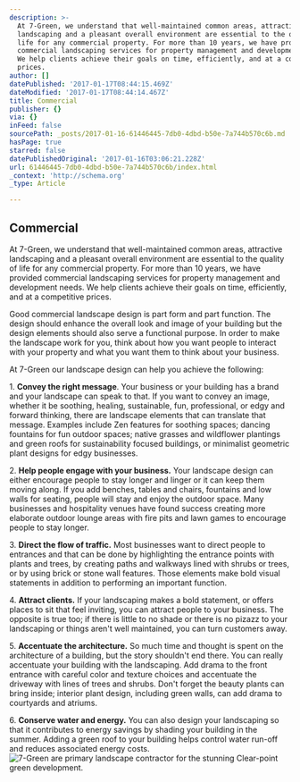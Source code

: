 ```yaml
---
description: >-
  At 7-Green, we understand that well-maintained common areas, attractive
  landscaping and a pleasant overall environment are essential to the quality of
  life for any commercial property. For more than 10 years, we have provided
  commercial landscaping services for property management and development needs.
  We help clients achieve their goals on time, efficiently, and at a competitive
  prices.
author: []
datePublished: '2017-01-17T08:44:15.469Z'
dateModified: '2017-01-17T08:44:14.467Z'
title: Commercial
publisher: {}
via: {}
inFeed: false
sourcePath: _posts/2017-01-16-61446445-7db0-4dbd-b50e-7a744b570c6b.md
hasPage: true
starred: false
datePublishedOriginal: '2017-01-16T03:06:21.228Z'
url: 61446445-7db0-4dbd-b50e-7a744b570c6b/index.html
_context: 'http://schema.org'
_type: Article

---
```

## **Commercial**

At 7-Green, we understand that well-maintained common areas, attractive landscaping and a pleasant overall environment are essential to the quality of life for any commercial property. For more than 10 years, we have provided commercial landscaping services for property management and development needs. We help clients achieve their goals on time, efficiently, and at a competitive prices.

Good commercial landscape design is part form and part function. The design should enhance the overall look and image of your building but the design elements should also serve a functional purpose. In order to make the landscape work for you, think about how you want people to interact with your property and what you want them to think about your business.

At 7-Green our landscape design can help you achieve the following:

1\. **Convey the right message**. Your business or your building has a brand and your landscape can speak to that. If you want to convey an image, whether it be soothing, healing, sustainable, fun, professional, or edgy and forward thinking, there are landscape elements that can translate that message. Examples include Zen features for soothing spaces; dancing fountains for fun outdoor spaces; native grasses and wildflower plantings and green roofs for sustainability focused buildings, or minimalist geometric plant designs for edgy businesses.

2\. **Help people engage with your business.** Your landscape design can either encourage people to stay longer and linger or it can keep them moving along. If you add benches, tables and chairs, fountains and low walls for seating, people will stay and enjoy the outdoor space. Many businesses and hospitality venues have found success creating more elaborate outdoor lounge areas with fire pits and lawn games to encourage people to stay longer.

3\. **Direct the flow of traffic.** Most businesses want to direct people to entrances and that can be done by highlighting the entrance points with plants and trees, by creating paths and walkways lined with shrubs or trees, or by using brick or stone wall features. Those elements make bold visual statements in addition to performing an important function.

4\. **Attract clients.** If your landscaping makes a bold statement, or offers places to sit that feel inviting, you can attract people to your business. The opposite is true too; if there is little to no shade or there is no pizazz to your landscaping or things aren't well maintained, you can turn customers away.

5\. **Accentuate the architecture.** So much time and thought is spent on the architecture of a building, but the story shouldn't end there. You can really accentuate your building with the landscaping. Add drama to the front entrance with careful color and texture choices and accentuate the driveway with lines of trees and shrubs. Don't forget the beauty plants can bring inside; interior plant design, including green walls, can add drama to courtyards and atriums.

6\. **Conserve water and energy.** You can also design your landscaping so that it contributes to energy savings by shading your building in the summer. Adding a green roof to your building helps control water run-off and reduces associated energy costs.
![7-Green are primary landscape contractor for the stunning Clear-point green development.](https://the-grid-user-content.s3-us-west-2.amazonaws.com/f4d4bac6-3cbb-4759-8a6b-303ce7dc1294.jpg)